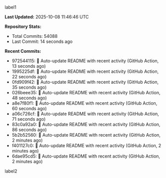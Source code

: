 
label1 
<!-- ACTIVITY_START -->
**Last Updated:** 2025-10-08 11:46:46 UTC

**Repository Stats:**
- Total Commits: 54088
- Last Commit: 14 seconds ago

**Recent Commits:**
- 972544115: 🤖 Auto-update README with recent activity (GitHub Action, 13 seconds ago)
- 1995225df: 🤖 Auto-update README with recent activity (GitHub Action, 22 seconds ago)
- 0fd909f42: 🤖 Auto-update README with recent activity (GitHub Action, 35 seconds ago)
- 026beee35: 🤖 Auto-update README with recent activity (GitHub Action, 48 seconds ago)
- a8e7f80f1: 🤖 Auto-update README with recent activity (GitHub Action, 60 seconds ago)
- a06c726cf: 🤖 Auto-update README with recent activity (GitHub Action, 71 seconds ago)
- 83c0a92a0: 🤖 Auto-update README with recent activity (GitHub Action, 86 seconds ago)
- 5b2b52560: 🤖 Auto-update README with recent activity (GitHub Action, 2 minutes ago)
- f401127c0: 🤖 Auto-update README with recent activity (GitHub Action, 2 minutes ago)
- 6dae95cd5: 🤖 Auto-update README with recent activity (GitHub Action, 2 minutes ago)
<!-- ACTIVITY_END -->

label2
